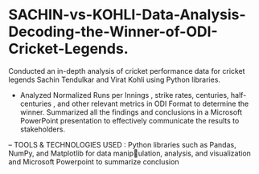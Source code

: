 # SACHIN-vs-KOHLI-Data-Analysis-Decoding-the-Winner-of-ODI-Cricket-Legends.


Conducted an in-depth analysis of cricket performance data for cricket legends Sachin Tendulkar and Virat Kohli using Python libraries.
- Analyzed Normalized Runs per Innings , strike rates, centuries, half-centuries ,
and other relevant metrics in ODI Format to determine the winner. Summarized all the findings and conclusions
in a Microsoft PowerPoint presentation to effectively communicate the results to stakeholders.


– TOOLS & TECHNOLOGIES USED : Python libraries such as Pandas, NumPy, and Matplotlib for data manipulation, analysis, and visualization and Microsoft Powerpoint to summarize conclusion
